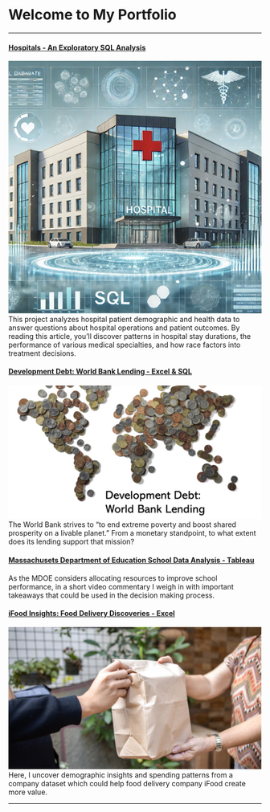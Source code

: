 # Welcome to My Portfolio

---

#### [Hospitals - An Exploratory SQL Analysis](/Hospitals.md)
<img src="images/Hospitals Cover Photo.png?raw=true"/>
This project analyzes hospital patient demographic and health data to answer questions about hospital operations and patient outcomes. By reading this article, you’ll discover patterns in hospital stay durations, the performance of various medical specialties, and how race factors into treatment decisions.

#### [Development Debt: World Bank Lending - Excel & SQL](/Development_Debt.md)
<img src="images/Cover Photo.png?raw=true"/>
The World Bank strives to “to end extreme poverty and boost shared prosperity on a livable planet.” From a monetary standpoint, to what extent does its lending support that mission?

#### [Massachusets Department of Education School Data Analysis - Tableau](https://www.loom.com/share/5d62042f3bea4c45a93823e52d1ea7a0)
As the MDOE considers allocating resources to improve school performance, in a short video commentary I weigh in with important takeaways that could be used in the decision making process.

#### [iFood Insights: Food Delivery Discoveries - Excel](/iFood_Insights.md)
<img src="images/iFood Insights.png?raw=true"/>
Here, I uncover demographic insights and spending patterns from a company dataset which could help food delivery company iFood create more value.

---




